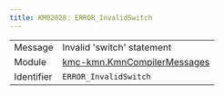 ```yaml
---
title: KM02028: ERROR_InvalidSwitch
---
```


|            |           |
|------------|---------- |
| Message    | Invalid 'switch' statement |
| Module     | [kmc-kmn.KmnCompilerMessages](kmc-kmn.kmncompilermessages) |
| Identifier | `ERROR_InvalidSwitch` |


